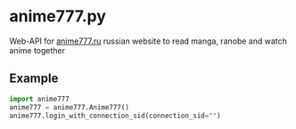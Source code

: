 # anime777.py
Web-API for [anime777.ru](https://anime777.ru) russian website to read manga, ranobe and watch anime together

## Example
```python
import anime777
anime777 = anime777.Anime777()
anime777.login_with_connection_sid(connection_sid="")
```
